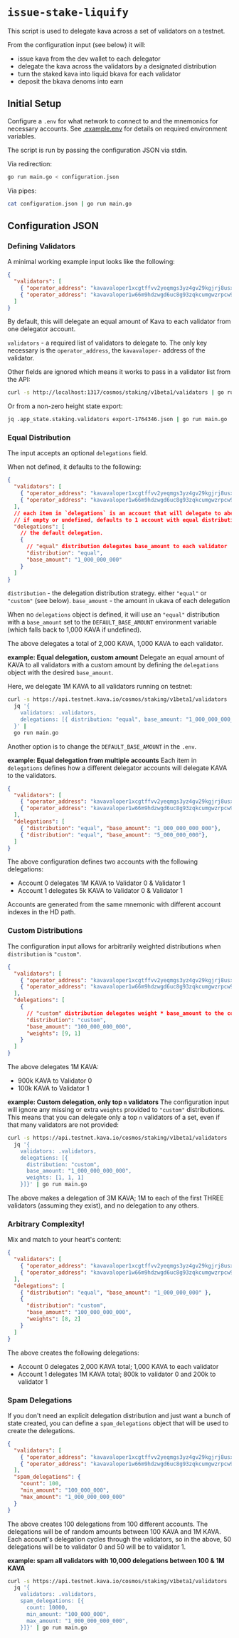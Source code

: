 # `issue-stake-liquify`

This script is used to delegate kava across a set of validators on a testnet.

From the configuration input (see below) it will:
* issue kava from the dev wallet to each delegator
* delegate the kava across the validators by a designated distribution
* turn the staked kava into liquid bkava for each validator
* deposit the bkava denoms into earn

## Initial Setup

Configure a `.env` for what network to connect to and the mnemonics for necessary accounts. See [.example.env](./.example.env) for details on required environment variables.

The script is run by passing the configuration JSON via stdin.

Via redirection:
```bash
go run main.go < configuration.json
```

Via pipes:
```bash
cat configuration.json | go run main.go
```

## Configuration JSON

### Defining Validators
A minimal working example input looks like the following:
```json
{
  "validators": [
    { "operator_address": "kavavaloper1xcgtffvv2yeqmgs3yz4gv29kgjrj8usxrnrlwp" },
    { "operator_address": "kavavaloper1w66m9hdzwgd6uc8g93zqkcumgwzrpcw958sh3s" }
  ]
}
```

By default, this will delegate an equal amount of Kava to each validator from one delegator account.

`validators` - a required list of validators to delegate to. The only key necessary is the `operator_address`, the `kavavaloper-` address of the validator.

Other fields are ignored which means it works to pass in a validator list from the API:
```bash
curl -s http://localhost:1317/cosmos/staking/v1beta1/validators | go run main.go
```

Or from a non-zero height state export:
```bash
jq .app_state.staking.validators export-1764346.json | go run main.go
```

### Equal Distribution

The input accepts an optional `delegations` field.

When not defined, it defaults to the following:
```json
{
  "validators": [
    { "operator_address": "kavavaloper1xcgtffvv2yeqmgs3yz4gv29kgjrj8usxrnrlwp" },
    { "operator_address": "kavavaloper1w66m9hdzwgd6uc8g93zqkcumgwzrpcw958sh3s" }
  ],
  // each item in `delegations` is an account that will delegate to above validators
  // if empty or undefined, defaults to 1 account with equal distribution
  "delegations": [
    // the default delegation.
    {
      // "equal" distribution delegates base_amount to each validator
      "distribution": "equal",
      "base_amount": "1_000_000_000"
    }
  ]
}
```

`distribution` - the delegation distribution strategy. either `"equal"` or `"custom"` (see below).
`base_amount` - the amount in ukava of each delegation

When no `delegations` object is defined, it will use an `"equal"` distribution with a `base_amount` set to the `DEFAULT_BASE_AMOUNT` environment variable (which falls back to 1,000 KAVA if undefined).

The above delegates a total of 2,000 KAVA, 1,000 KAVA to each validator.

**example: Equal delegation, custom amount**
Delegate an equal amount of KAVA to all validators with a custom amount by defining the `delegations` object with the desired `base_amount`.

Here, we delegate 1M KAVA to all validators running on testnet:
```bash
curl -s https://api.testnet.kava.io/cosmos/staking/v1beta1/validators |
  jq '{
    validators: .validators,
    delegations: [{ distribution: "equal", base_amount: "1_000_000_000_000" }]
  }' |
  go run main.go
```

Another option is to change the `DEFAULT_BASE_AMOUNT` in the `.env`.

**example: Equal delegation from multiple accounts**
Each item in `delegations` defines how a different delegator accounts will delegate KAVA to the validators.

```json
{
  "validators": [
    { "operator_address": "kavavaloper1xcgtffvv2yeqmgs3yz4gv29kgjrj8usxrnrlwp" },
    { "operator_address": "kavavaloper1w66m9hdzwgd6uc8g93zqkcumgwzrpcw958sh3s" }
  ],
  "delegations": [
    { "distribution": "equal", "base_amount": "1_000_000_000_000"},
    { "distribution": "equal", "base_amount": "5_000_000_000"},
  ]
}
```

The above configuration defines two accounts with the following delegations:
* Account 0 delegates 1M KAVA to Validator 0 & Validator 1
* Account 1 delegates 5k KAVA to Validator 0 & Validator 1

Accounts are generated from the same mnemonic with different account indexes in the HD path.

### Custom Distributions

The configuration input allows for arbitrarily weighted distributions when `distribution` is `"custom"`.

```json
{
  "validators": [
    { "operator_address": "kavavaloper1xcgtffvv2yeqmgs3yz4gv29kgjrj8usxrnrlwp" },
    { "operator_address": "kavavaloper1w66m9hdzwgd6uc8g93zqkcumgwzrpcw958sh3s" }
  ],
  "delegations": [
    {
      // "custom" distribution delegates weight * base_amount to the corresponding validator
      "distribution": "custom",
      "base_amount": "100_000_000_000",
      "weights": [9, 1]
    }
  ]
}
```

The above delegates 1M KAVA:
* 900k KAVA to Validator 0
* 100k KAVA to Validator 1

**example: Custom delegation, only top `n` validators**
The configuration input will ignore any missing or extra `weights` provided to `"custom"` distributions. This means that you can delegate only a top `n` validators of a set, even if that many validators are not provided:
```bash
curl -s https://api.testnet.kava.io/cosmos/staking/v1beta1/validators |
  jq '{
    validators: .validators,
    delegations: [{
      distribution: "custom",
      base_amount: "1_000_000_000_000",
      weights: [1, 1, 1]
    }]}' | go run main.go
```

The above makes a delegation of 3M KAVA; 1M to each of the first THREE validators (assuming they exist), and no delegation to any others.

### Arbitrary Complexity!

Mix and match to your heart's content:
```json
{
  "validators": [
    { "operator_address": "kavavaloper1xcgtffvv2yeqmgs3yz4gv29kgjrj8usxrnrlwp" },
    { "operator_address": "kavavaloper1w66m9hdzwgd6uc8g93zqkcumgwzrpcw958sh3s" }
  ],
  "delegations": [
    { "distribution": "equal", "base_amount": "1_000_000_000" },
    {
      "distribution": "custom",
      "base_amount": "100_000_000_000",
      "weights": [8, 2]
    }
  ]
}
```

The above creates the following delegations:
* Account 0 delegates 2,000 KAVA total; 1,000 KAVA to each validator
* Account 1 delegates 1M KAVA total; 800k to validator 0 and 200k to validator 1

### Spam Delegations

If you don't need an explicit delegation distribution and just want a bunch of state created, you can define a `spam_delegations` object that will be used to create the delegations.
```json
{
  "validators": [
    { "operator_address": "kavavaloper1xcgtffvv2yeqmgs3yz4gv29kgjrj8usxrnrlwp" },
    { "operator_address": "kavavaloper1w66m9hdzwgd6uc8g93zqkcumgwzrpcw958sh3s" }
  ],
  "spam_delegations": {
    "count": 100,
    "min_amount": "100_000_000",
    "max_amount": "1_000_000_000_000"
  }
}
```

The above creates 100 delegations from 100 different accounts. The delegations will be of random amounts between 100 KAVA and 1M KAVA. Each account's delegation cycles through the validators, so in the above, 50 delegations will be to validator 0 and 50 will be to validator 1.

**example: spam all validators with 10,000 delegations between 100 & 1M KAVA**
```bash
curl -s https://api.testnet.kava.io/cosmos/staking/v1beta1/validators |
  jq '{
    validators: .validators,
    spam_delegations: [{
      count: 10000,
      min_amount: "100_000_000",
      max_amount: "1_000_000_000_000",
    }]}' | go run main.go
```
